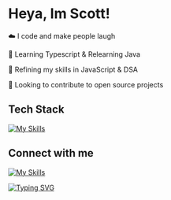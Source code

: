 <!-- <div align="center">
<img width="100%" height = "250px" src="https://cdn.pixabay.com/photo/2018/01/14/23/12/nature-3082832_1280.jpg" alt="cover" />
</div> -->

<h1> Heya, Im Scott!</h1>

<!-- <img width="55%" align="right" alt="Github" src="https://raw.githubusercontent.com/rahulbanerjee26/githubProfileReadmeGenerator/47a1a7b035154ce002fffc42e803b6ca8acbc4f3/gifs/git-header.svg" /> -->

 <!-- <img src='' width="" height=> </h2> -->

☁️ I code and make people laugh

🧠 Learning Typescript & Relearning Java

🌱 Refining my skills in JavaScript & DSA

🦙 Looking to contribute to open source projects 

## Tech Stack <!-- <img src = "" width =  height = > -->

[![My Skills](https://skillicons.dev/icons?i=js,react,nodejs,mongodb,express,py,django,postgresql,css,html,aws,vscode,vercel,git,github)](https://skillicons.dev) 

## Connect with me 
 <!-- <img src='' width="" height=> </h2> -->
<a href="https://www.linkedin.com/in/scottadamr/">

[![My Skills](https://skillicons.dev/icons?i=linkedin)](https://www.linkedin.com/in/scottadamr/) 

<!-- [![My Skills](https://skillicons.dev/icons?i=js,react,nodejs,mongodb,express,py,django,postgresql,css,html,aws,vscode,vercel,git,github&perline=5)](https://skillicons.dev)   -->

[![Typing SVG](https://readme-typing-svg.herokuapp.com?font=Supermercado+One&color=%2384AAAD&lines=Stay+Cozy)](https://git.io/typing-svg)